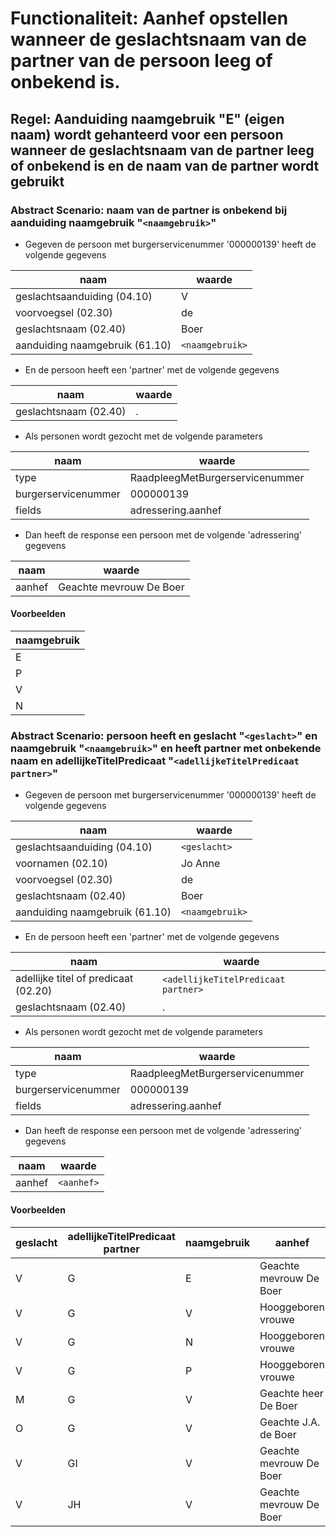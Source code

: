 # Functionaliteit: Aanhef opstellen wanneer de geslachtsnaam van de partner van de persoon leeg of onbekend is.

## Regel: Aanduiding naamgebruik "E" (eigen naam) wordt gehanteerd voor een persoon wanneer de geslachtsnaam van de partner leeg of onbekend is en de naam van de partner wordt gebruikt

### Abstract Scenario: naam van de partner is onbekend bij aanduiding naamgebruik "`<naamgebruik>`"

- Gegeven de persoon met burgerservicenummer '000000139' heeft de volgende gegevens

| naam | waarde |
| --- | --- |
| geslachtsaanduiding (04.10) | V |
| voorvoegsel (02.30) | de |
| geslachtsnaam (02.40) | Boer |
| aanduiding naamgebruik (61.10) | `<naamgebruik>` |

- En de persoon heeft een 'partner' met de volgende gegevens

| naam | waarde |
| --- | --- |
| geslachtsnaam (02.40) | . |

- Als personen wordt gezocht met de volgende parameters

| naam | waarde |
| --- | --- |
| type | RaadpleegMetBurgerservicenummer |
| burgerservicenummer | 000000139 |
| fields | adressering.aanhef |

- Dan heeft de response een persoon met de volgende 'adressering' gegevens

| naam | waarde |
| --- | --- |
| aanhef | Geachte mevrouw De Boer |


#### Voorbeelden

| naamgebruik |
| --- |
| E |
| P |
| V |
| N |


### Abstract Scenario: persoon heeft en geslacht "`<geslacht>`" en naamgebruik "`<naamgebruik>`" en heeft partner met onbekende naam en adellijkeTitelPredicaat "`<adellijkeTitelPredicaat partner>`"

- Gegeven de persoon met burgerservicenummer '000000139' heeft de volgende gegevens

| naam | waarde |
| --- | --- |
| geslachtsaanduiding (04.10) | `<geslacht>` |
| voornamen (02.10) | Jo Anne |
| voorvoegsel (02.30) | de |
| geslachtsnaam (02.40) | Boer |
| aanduiding naamgebruik (61.10) | `<naamgebruik>` |

- En de persoon heeft een 'partner' met de volgende gegevens

| naam | waarde |
| --- | --- |
| adellijke titel of predicaat (02.20) | `<adellijkeTitelPredicaat partner>` |
| geslachtsnaam (02.40) | . |

- Als personen wordt gezocht met de volgende parameters

| naam | waarde |
| --- | --- |
| type | RaadpleegMetBurgerservicenummer |
| burgerservicenummer | 000000139 |
| fields | adressering.aanhef |

- Dan heeft de response een persoon met de volgende 'adressering' gegevens

| naam | waarde |
| --- | --- |
| aanhef | `<aanhef>` |


#### Voorbeelden

| geslacht | adellijkeTitelPredicaat partner | naamgebruik | aanhef |
| --- | --- | --- | --- |
| V |G |E |Geachte mevrouw De Boer |
| V |G |V |Hooggeboren vrouwe |
| V |G |N |Hooggeboren vrouwe |
| V |G |P |Hooggeboren vrouwe |
| M |G |V |Geachte heer De Boer |
| O |G |V |Geachte J.A. de Boer |
| V |GI |V |Geachte mevrouw De Boer |
| V |JH |V |Geachte mevrouw De Boer |


